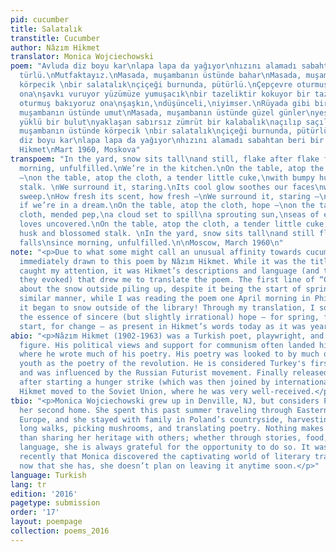 ```yaml
---
pid: cucumber
title: Salatalık
transtitle: Cucumber
author: Nâzım Hikmet
translator: Monica Wojciechowski
poem: "Avluda diz boyu kar\nlapa lapa da yağıyor\nhızını alamadı sabahtan beri bir
  türlü.\nMutfaktayız.\nMasada, muşambanın üstünde bahar\nMasada, muşambanın üstünde
  körpecik \nbir salatalık\nçiçeği burnunda, pütürlü.\nÇepçevre oturmuş bakıyoruz
  ona\nşavkı vuruyor yüzümüze yumuşacık\nbir tazeliktir kokuyor bir tazelik.\nÇepçevre
  oturmuş bakıyoruz ona\nşaşkın,\ndüşünceli,\niyimser.\nRüyada gibi bir halimiz var.\n\nMasada,
  muşambanın üstünde umut\nMasada, muşambanın üstünde güzel günler\nyeşil bir güneşle
  yüklü bir bulut\nyaklaşan sabırsız zümrüt bir kalabalık\naçılıp saçılacak sevdalar\nmasada,
  muşambanın üstünde körpecik \nbir salatalık\nçiçeği burnunda, pütürlü.\n\nAvluda
  diz boyu kar\nlapa lapa da yağıyor\nhızını alamadı sabahtan beri bir türlü.\n\nNâzım
  Hikmet\nMart 1960, Moskova"
transpoem: "In the yard, snow sits tall\nand still, flake after flake falls\nsince
  morning, unfulfilled.\nWe’re in the kitchen.\nOn the table, atop the cloth, spring
  —\non the table, atop the cloth, a tender little cuke,\nwith bumpy husk and blossomed
  stalk. \nWe surround it, staring.\nIts cool glow soothes our faces\nwith a satin
  sweep.\nHow fresh its scent, how fresh —\nWe surround it, staring —\nbaffled\npensive\nlight\nas
  if we’re in a dream.\nOn the table, atop the cloth, hope —\non the table, atop the
  cloth, mended pep,\na cloud set to spill\na sprouting sun,\nseas of eager seeds\nnearby,\nblooming
  loves uncovered.\nOn the table, atop the cloth, a tender little cuke,\nwith bumpy
  husk and blossomed stalk. \nIn the yard, snow sits tall\nand still flake after flake
  falls\nsince morning, unfulfilled.\n\nMoscow, March 1960\n"
note: "<p>Due to what some might call an unusual affinity towards cucumbers, I was
  immediately drawn to this poem by Nâzım Hikmet. While it was the title that initially
  caught my attention, it was Hikmet’s descriptions and language (and the feelings
  they evoked) that drew me to translate the poem. The first line of “Cucumber” talks
  about the snow outside piling up, despite it being the start of spring. In a conspicuously
  similar manner, while I was reading the poem one April morning in Philadelphia,
  it began to snow outside of the library! Through my translation, I sought to replicate
  the essence of sincere (but slightly irrational) hope — for spring, for a fresh
  start, for change — as present in Hikmet’s words today as it was years ago.</p>"
abio: "<p>Nâzım Hikmet (1902-1963) was a Turkish poet, playwright, and revolutionary
  figure. His political views and support for communism often landed him in jail,
  where he wrote much of his poetry. His poetry was looked to by much of Turkey’s
  youth as the poetry of the revolution. He is considered Turkey's first modern poet
  and was influenced by the Russian Futurist movement. Finally released from jail
  after starting a hunger strike (which was then joined by international figures),
  Hikmet moved to the Soviet Union, where he was very well-received.</p>"
tbio: "<p>Monica Wojciechowski grew up in Denville, NJ, but considers Poland to be
  her second home. She spent this past summer traveling through Eastern and Central
  Europe, and she stayed with family in Poland’s countryside, harvesting fruit, taking
  long walks, picking mushrooms, and translating poetry. Nothing makes Monica happier
  than sharing her heritage with others; whether through stories, food, music, or
  language, she is always grateful for the opportunity to do so. It was not until
  recently that Monica discovered the captivating world of literary translation, but
  now that she has, she doesn’t plan on leaving it anytime soon.</p>"
language: Turkish
lang: tr
edition: '2016'
pagetype: submission
order: '17'
layout: poempage
collection: poems_2016
---
```

